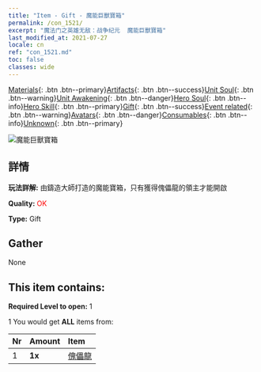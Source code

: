 ```yaml
---
title: "Item - Gift - 魔能巨獸寶箱"
permalink: /con_1521/
excerpt: "魔法门之英雄无敌：战争纪元  魔能巨獸寶箱"
last_modified_at: 2021-07-27
locale: cn
ref: "con_1521.md"
toc: false
classes: wide
---
```

 [Materials](/ItemsCN/){: .btn .btn--primary}[Artifacts](/ItemsCN/Artifacts/){: .btn .btn--success}[Unit Soul](/ItemsCN/UnitSoul/){: .btn .btn--warning}[Unit Awakening](/ItemsCN/UnitAwakening/){: .btn .btn--danger}[Hero Soul](/ItemsCN/HeroSoul/){: .btn .btn--info}[Hero Skill](/ItemsCN/HeroSkill/){: .btn .btn--primary}[Gift](/ItemsCN/Gift/){: .btn .btn--success}[Event related](/ItemsCN/Events/){: .btn .btn--warning}[Avatars](/ItemsCN/Avatars/){: .btn .btn--danger}[Consumables](/ItemsCN/Consumables/){: .btn .btn--info}[Unknown](/ItemsCN/Unknown/){: .btn .btn--primary}

 ![魔能巨獸寶箱](/images/t/i_907135.png)

## 詳情
 **玩法詳解:** 由鑄造大師打造的魔能寶箱，只有獲得傀儡龍的領主才能開啟

 **Quality:** <span style="color: #FF0000">OK</span>

 **Type:** Gift

## Gather

  None

## This item contains:

 **Required Level to open:** 1

 1 You would get **ALL** items  from:

  | Nr | Amount |     Item    |
  |:---|:-------|:------------|
  | 1 |  **1x** | [傀儡龍](/cn/Items/unt_243/) |  | 
